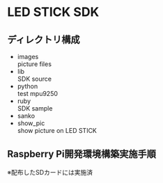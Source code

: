 # LED STICK SDK

## ディレクトリ構成

* images  
picture files
* lib  
SDK source
* python  
test mpu9250
* ruby  
SDK sample
* sanko
* show_pic  
show picture on LED STICK

## Raspberry Pi開発環境構築実施手順

※配布したSDカードには実施済


